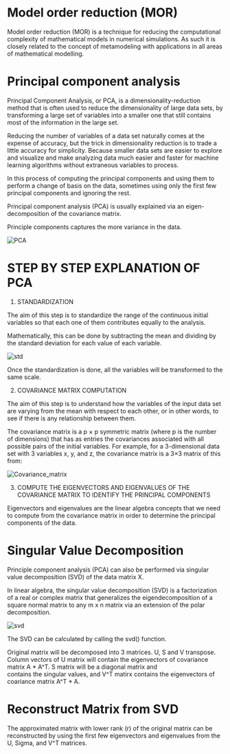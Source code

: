 # Model order reduction (MOR)

Model order reduction (MOR) is a technique for reducing the computational complexity of mathematical models in numerical simulations. 
As such it is closely related to the concept of metamodeling with applications in all areas of mathematical modelling.

# Principal component analysis

Principal Component Analysis, or PCA, is a dimensionality-reduction method that is often used to reduce the dimensionality of large data sets, by transforming a large set of variables into a smaller one that still contains most of the information in the large set.

Reducing the number of variables of a data set naturally comes at the expense of accuracy, but the trick in dimensionality reduction is to trade a little accuracy for simplicity. Because smaller data sets are easier to explore and visualize and make analyzing data much easier and faster for machine learning algorithms without extraneous variables to process.

In this process of computing the principal components and using them to perform a change of basis on the data, sometimes using only the first few principal components and ignoring the rest.

Principal component analysis (PCA) is usually explained via an eigen-decomposition of the covariance matrix.

Principle components captures the more variance in the data.

![PCA](https://user-images.githubusercontent.com/42026685/106736874-4b165300-6616-11eb-881f-499acf3cb569.gif)

# STEP BY STEP EXPLANATION OF PCA

1. STANDARDIZATION

The aim of this step is to standardize the range of the continuous initial variables so that each one of them contributes equally to the analysis.

Mathematically, this can be done by subtracting the mean and dividing by the standard deviation for each value of each variable.

![std](https://user-images.githubusercontent.com/42026685/106738562-5bc7c880-6618-11eb-9705-0cb28c530ac1.png)

Once the standardization is done, all the variables will be transformed to the same scale.

2. COVARIANCE MATRIX COMPUTATION

The aim of this step is to understand how the variables of the input data set are varying from the mean with respect to each other, or in other words, to see if there is any relationship between them.

The covariance matrix is a p × p symmetric matrix (where p is the number of dimensions) that has as entries the covariances associated with all possible pairs of the initial variables. For example, for a 3-dimensional data set with 3 variables x, y, and z, the covariance matrix is a 3×3 matrix of this from:

![Covariance_matrix](https://user-images.githubusercontent.com/42026685/106738141-df34ea00-6617-11eb-8beb-f5df60b72736.png)

3.  COMPUTE THE EIGENVECTORS AND EIGENVALUES OF THE COVARIANCE MATRIX TO IDENTIFY THE PRINCIPAL COMPONENTS

Eigenvectors and eigenvalues are the linear algebra concepts that we need to compute from the covariance matrix in order to determine the principal components of the data.

# Singular Value Decomposition

Principle component analysis (PCA) can also be performed via singular value decomposition (SVD) of the data matrix X.

In linear algebra, the singular value decomposition (SVD) is a factorization of a real or complex matrix that generalizes the eigendecomposition of a square normal matrix to any m x n matrix via an extension of the polar decomposition.

![svd](https://user-images.githubusercontent.com/42026685/106739286-3f785b80-6619-11eb-9bfc-5f917e3f2067.png)

The SVD can be calculated by calling the svd() function.

Original matrix will be decomposed into 3 matrices. U, S and V transpose. Column vectors of U matrix will contain the eigenvectors of covariance matrix A * A^T. S matrix will be a diagonal matrix and  
contains the singular values, and V^T matirx contains the eigenvectors of coariance matrix A^T * A.

# Reconstruct Matrix from SVD

The approximated matrix with lower rank (r) of the original matrix can be reconstructed by using the first few eigenvectors and eigenvalues from the U, Sigma, and V^T matrices.
